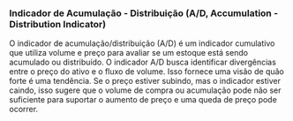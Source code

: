 ### Indicador de Acumulação - Distribuição (A/D, Accumulation - Distribution Indicator)

O indicador de acumulação/distribuição (A/D) é um indicador cumulativo que utiliza volume e preço para avaliar se um estoque está sendo acumulado ou distribuído. O indicador A/D busca identificar divergências entre o preço do ativo e o fluxo de volume. Isso fornece uma visão de quão forte é uma tendência. Se o preço estiver subindo, mas o indicador estiver caindo, isso sugere que o volume de compra ou acumulação pode não ser suficiente para suportar o aumento de preço e uma queda de preço pode ocorrer.
